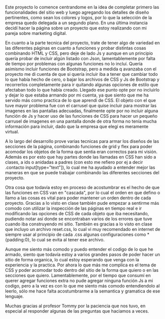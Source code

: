 <!-- Elección de formato y empresa -->

Este proyecto lo comence centrandome en la idea de completar primero las funcionalidades del sitio web y luego agregando los detalles de diseño pertinentes, como sean los colores y logos, por lo que la selección de la empresa quedo delegada a un segundo plano.
En una última instancia decidí hacer la página sobre un proyecto que estoy realizando con mi pareja sobre marketing digital.

<!-- Elecciones tecnicas -->

En cuanto a la parte tecnica del proyecto, trate de tener algo de variedad en las diferentes páginas en cuanto a funciones y probar distintas cosas combinando HTML y CSS, pero deje de lado Js y aunque en un principio quería probar de incluir algún listado con Json, lamentablemente por falta de tiempo por problemas con algunas funciones no lo incluí.
Quería asimismo incluir funciones de Bootstrap, pero a medida q avanzaba con el proyecto me di cuenta de que si quería incluir iba a tener que cambiar todo lo que había hecho de cero, o bajar los archivos de CSS y Js de Bootstrap y recorrerlos completamente para ir quitando algunas opciones de estilo que afectaban todo lo que había creado. Llegado ese punto opte por no incluirlo y dejar lo que estaba armando por mi cuenta, ya que siento que me ha servido más como practica de lo que aprendí de CSS.
El objeto con el que tuve mayor problema fue con el carrusel que quise incluir para mostrar las imagenes en las pantallas adecuadas, finalmente opte por no incluir alguna función de Js y hacer uso de las funciones de CSS para hacer un pequeño carrusel de imagenes en una pantalla donde de otra forma no tenía mucha información para incluir, dado que la empresa que elegí es meramente virtual.

A lo largo del desarrollo prove varias tecnicas para armar los diseños de las secciones de la página, combinando funciones de grid y flex para poder acomodar los objetos de la forma que sentia eran correctos para mi visión. Además es por esto que hay partes donde las llamadas en CSS han sido a clases, a ids o anidadas a padres (con esto me refiero por ej a decir .contacto input[type="text"]), lo cual me ha ayudado a entender mejor las maneras en que se puede trabajar combinando las diferentes secciones del proyecto.

Otra cosa que todavía estoy en proceso de acostumbrar es el hecho de que las funciones en CSS van en "cascada", por lo cual el orden en que defino o llamo a las cosas es vital para poder mantener un orden dentro de cada proyecto.
Gracias a lo visto en clase también pude empezar a sentirme más comodo con utilizar la inspección de las páginas en tiempo real e ir modificando las opciones de CSS de cada objeto que iba necesitando, pudiendo notar así donde se encontraban varios de los errores que tuve cuando iba construyendo mi sitio.
También es gracias a lo visto en clase que incluyo un archivo reset.css, lo cual vi muy recomendado en internet de siempre usar al principio de cada .css algunas configuraciones como *{padding:0}, lo cual se evita al tener ese archivo.

<!-- Conclusión -->

Aunque me siento más comodo y puedo entender el codigo de lo que he armado, siento que todavía estoy a varios grandes pasos de poder hacer un sitio de forma organica, lo cual estoy esperando que venga con la experiencia y la practica. Por ahora lo que más me complica es el tema de CSS y poder acomodar todo dentro del sitio de la forma que quiero o en las secciones que quiero. 
Lamentablemente, por el tiempo que consumí en querer agregar funciones extra no pude agregar ninguna función Js a mi codigo, pero a la vez es con lo que me siento más comodo entendiendolo al leerlo, sólo me hace falta acostumbrarme a la semantica y gramatica de ese lenguaje.

Muchas gracias al profesor Tommy por la paciencia que nos tuvo, en especial al responder algunas de las preguntas que haciamos a veces.